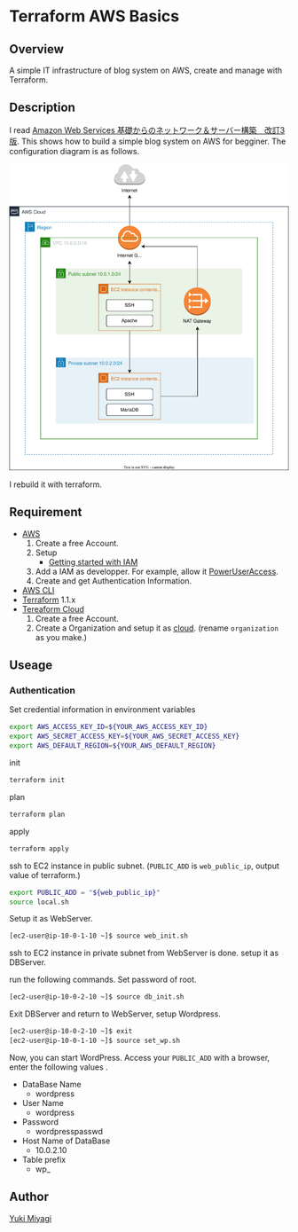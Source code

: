 # Terraform AWS Basics

## Overview

A simple IT infrastructure of blog system on AWS, create and manage with Terraform.

## Description

I read [Amazon Web Services 基礎からのネットワーク＆サーバー構築　改訂3版](https://www.amazon.co.jp/Amazon-Web-Services-基礎からのネットワーク＆サーバー構築-改訂3版-大澤-ebook/dp/B084QQ7TCF).
This shows how to build a simple blog system on AWS for begginer.
The configuration diagram is as follows.

<img src="./docs/aws-basics.drawio.svg" alt="draw.io" title="configuration">

I rebuild it with terraform.

<!-- ## Demo -->

<!-- ## VS.  -->

## Requirement

- [AWS](https://aws.amazon.com/free)
  1. Create a free Account.
  2. Setup
     - [Getting started with IAM](https://docs.aws.amazon.com/IAM/latest/UserGuide/getting-started.html)
  3. Add a IAM as developper. For example, allow it [PowerUserAccess](https://docs.aws.amazon.com/IAM/latest/UserGuide/access_policies_job-functions.html#jf_developer-power-user).
  4. Create and get Authentication Information.
- [AWS CLI](https://docs.aws.amazon.com/cli/latest/userguide/getting-started-install.html)
- [Terraform](https://www.terraform.io/downloads) 1.1.x
- [Tereaform Cloud](https://cloud.hashicorp.com/products/terraform)
  1. Create a free Account.
  2. Create a Organization and setup it as [cloud](./versions.tf#11). (rename `organization` as you make.)

## Useage

### Authentication

Set credential information in environment variables

```sh
export AWS_ACCESS_KEY_ID=${YOUR_AWS_ACCESS_KEY_ID}
export AWS_SECRET_ACCESS_KEY=${YOUR_AWS_SECRET_ACCESS_KEY}
export AWS_DEFAULT_REGION=${YOUR_AWS_DEFAULT_REGION}
```

init

```sh
terraform init
```

plan

```sh
terraform plan
```

apply

```sh
terraform apply
```

ssh to EC2 instance in public subnet.
(`PUBLIC_ADD` is `web_public_ip`, output value of terraform.)

<!-- ```sh
ssh -i my-key.pem ec2-user@${PUBLIC_ADD}
``` -->
```sh
export PUBLIC_ADD = "${web_public_ip}"
source local.sh
```

Setup it as WebServer.

```sh
[ec2-user@ip-10-0-1-10 ~]$ source web_init.sh
```

ssh to EC2 instance in private subnet from WebServer is done.
setup it as DBServer.
<!-- First, set password.  
For example,

```sh
[ec2-user@ip-10-0-2-10 ~]$ export MYSQL_PWD='mariapassword'
``` -->

run the following commands.
Set password of root.

```sh
[ec2-user@ip-10-0-2-10 ~]$ source db_init.sh
```

Exit DBServer and return to WebServer, setup Wordpress.

```sh
[ec2-user@ip-10-0-2-10 ~]$ exit
[ec2-user@ip-10-0-1-10 ~]$ source set_wp.sh
```

Now, you can start WordPress.
Access your `PUBLIC_ADD` with a browser, enter the following values .

- DataBase Name
  - wordpress
- User Name
  - wordpress
- Password
  - wordpresspasswd
- Host Name of DataBase
  - 10.0.2.10
- Table prefix
  - wp_
<!-- ## Install -->

## Author

[Yuki Miyagi](https://github.com/yukimyg)
